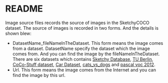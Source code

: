 # README

Image source files records the source of images in the SketchyCOCO dataset. The source of images is recorded in two forms. And the details is shown blew:

+ DatasetName_fileNameInTheDataset. This form means the image comes from a dataset.  DatasetName specify the dataset which the image comes from. And you can find the image by the fileNameInTheDataset. There are six datasets which contains [Sketchy Database](http://sketchy.eye.gatech.edu/), [TU Berlin](http://cybertron.cg.tu-berlin.de/eitz/projects/classifysketch/), [CoCo-Stuff dataset](https://github.com/nightrome/cocostuff), [Car Dataset](http://ai.stanford.edu/~jkrause/cars/car_dataset.html), [cats_vs_dogs](https://tensorflow.google.cn/datasets/catalog/cats_vs_dogs?hl=zh-cn) and [pascal voc 2012](http://host.robots.ox.ac.uk/pascal/VOC/).
+ Url. This form means the image comes from the Internet and you can find the image by this url.

